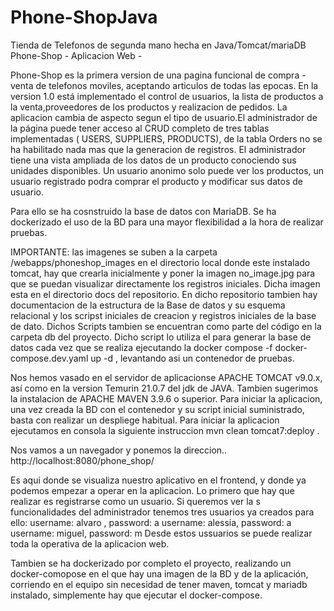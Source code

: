 # Phone-ShopJava
Tienda de Telefonos de segunda mano hecha en Java/Tomcat/mariaDB
Phone-Shop - Aplicacion Web -

Phone-Shop es la primera version de una pagina funcional de compra - venta de telefonos moviles, aceptando articulos de todas las epocas. En la version 1.0 está implementado el control de usuarios, la lista de productos a la venta,proveedores de los productos y realizacion de pedidos. La aplicacion cambia de aspecto segun el tipo de usuario.El administrador de la página puede tener acceso al CRUD completo de tres tablas implementadas ( USERS, SUPPLIERS, PRODUCTS), de la tabla Orders no se ha habilitado nada mas que la generacion de registros. El administrador tiene una vista ampliada de los datos de un producto conociendo sus unidades disponibles. Un usuario anonimo solo puede ver los productos, un usuario registrado podra comprar el producto y modificar sus datos de usuario. 

Para ello se ha cosnstruido la base de datos con MariaDB. Se ha dockerizado el uso de la BD para una mayor flexibilidad a la hora de realizar pruebas.

IMPORTANTE: las imagenes se suben a la carpeta /webapps/phoneshop_images en el directorio local donde este instalado tomcat, hay que crearla inicialmente y poner la imagen no_image.jpg para que se puedan visualizar directamente los registros iniciales. Dicha imagen esta en el directorio docs del repositorio. En dicho repositorio tambien hay documentacion de la estructura de la Base de datos y su esquema relacional y los scripst iniciales de creacion y registros iniciales de la base de dato. Dichos Scripts tambien se encuentran como parte del código en la carpeta db del proyecto. Dicho script lo utiliza el para generar la base de datos cada vez que se realiza ejecutando la docker compose -f docker-compose.dev.yaml up -d , levantando asi un contenedor de pruebas.

Nos hemos vasado en el servidor de aplicacionse APACHE TOMCAT v9.0.x, así como en la version Temurin 21.0.7 del jdk de JAVA. Tambien sugerimos la instalacion de APACHE MAVEN 3.9.6 o superior. 
Para iniciar la aplicacion, una vez creada la BD con el contenedor y su script inicial suministrado, basta con realizar un despliege habitual. Para iniciar la aplicacion ejecutamos en consola la siguiente instruccion mvn clean tomcat7:deploy . 


Nos vamos a un navegador y ponemos la direccion.. http://localhost:8080/phone_shop/

Es aqui donde se visualiza nuestro aplicativo en el frontend, y donde ya podemos empezar a operar en la aplicacion. Lo primero que hay que realizar es registrarse como un usuario. Si queremos ver la s funcionalidades del administrador tenemos tres usuarios ya creados para ello:
  username: alvaro , password: a
  username: alessia, password: a
  username: miguel, password: m
Desde estos ussuarios se puede realizar toda la operativa de la aplicacion web.

Tambien se ha dockerizado por completo el proyecto, realizando un docker-comopose en el que hay una imagen de la BD y de la aplicación, corriendo en el equipo sin necesidad de tener maven, tomcat y mariadb instalado, simplemente hay que ejecutar el docker-compose.



  
